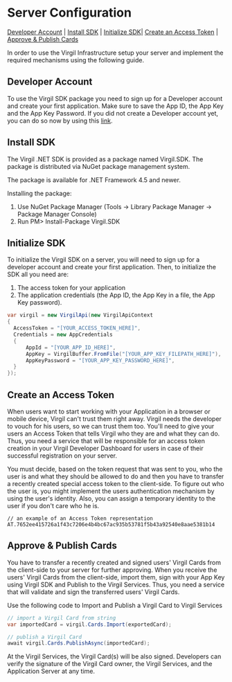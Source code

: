 
# Server Configuration

[Developer Account](#head1) | [Install SDK](#head2) | [Initialize SDK](#head3)| [Create an Access Token](#head4) | [Approve & Publish Cards](#head5)

In order to use the Virgil Infrastructure setup your server and implement the required mechanisms using the following guide.


## <a name="head1"></a> Developer Account

To use the Virgil SDK package you need to sign up for a Developer account and create your first application. Make sure to save the App ID, the App Key and the App Key Password. If you did not create a Developer account yet, you can do so now by using this [link](https://developer.virgilsecurity.com/account/signup).


## <a name="head2"></a> Install SDK

The Virgil .NET SDK is provided as a package named Virgil.SDK. The package is distributed via NuGet package management system.

The package is available for .NET Framework 4.5 and newer.

Installing the package:

1. Use NuGet Package Manager (Tools -> Library Package Manager -> Package Manager Console)
2. Run PM> Install-Package Virgil.SDK


## <a name="head3"></a> Initialize SDK

To initialize the Virgil SDK on a server, you will need to sign up for a developer account and create your first application. Then, to initialize the SDK all you need are:

1. The access token for your application
2. The application credentials (the App ID, the App Key in a file, the App Key password).

```csharp
var virgil = new VirgilApi(new VirgilApiContext
{
  AccessToken = "[YOUR_ACCESS_TOKEN_HERE]",
  Credentials = new AppCredentials
  {
      AppId = "[YOUR_APP_ID_HERE]",
      AppKey = VirgilBuffer.FromFile("[YOUR_APP_KEY_FILEPATH_HERE]"),
      AppKeyPassword = "[YOUR_APP_KEY_PASSWORD_HERE]",
  }
});
```


## <a name="head4"></a> Create an Access Token

When users want to start working with your Application in a browser or mobile device, Virgil can't trust them right away.  Virgil needs the developer to vouch for his users, so we can trust them too. You'll need to give your users an Access Token that tells Virgil who they are and what they can do. Thus, you need a service that will be responsible for an access token creation in your Virgil Developer Dashboard for users in case of their successful registration on your server.

You must decide, based on the token request that was sent to you, who the user is and what they should be allowed to do and then you have to transfer a recently created special access token to the client-side. To figure out who the user is, you might implement the users authentication mechanism by using the user's identity. Also, you can assign a temporary identity to the user if you don't care who he is.

```
// an example of an Access Token representation
AT.7652ee415726a1f43c7206e4b4bc67ac935b53781f5b43a92540e8aae5381b14
```


## <a name="head5"></a> Approve & Publish Cards

You have to transfer a recently created and signed users' Virgil Cards from the client-side to your server for further approving. When you receive the users' Virgil Cards from the client-side, import them, sign with your App Key using Virgil SDK and Publish to the Virgil Services. Thus, you need a service that will validate and sign the transferred users' Virgil Cards.

Use the following code to Import and Publish a Virgil Card to Virgil Services

```csharp
// import a Virgil Card from string
var importedCard = virgil.Cards.Import(exportedCard);

// publish a Virgil Card
await virgil.Cards.PublishAsync(importedCard);
```

At the Virgil Services, the Virgil Card(s) will be also signed. Developers can verify the signature of the Virgil Card owner, the Virgil Services, and the Application Server at any time.
